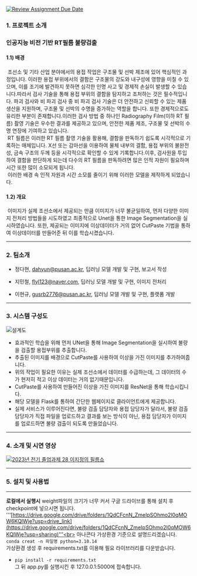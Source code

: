 [![Review Assignment Due Date](https://classroom.github.com/assets/deadline-readme-button-24ddc0f5d75046c5622901739e7c5dd533143b0c8e959d652212380cedb1ea36.svg)](https://classroom.github.com/a/fnZ3vxy8)

### 1. 프로젝트 소개
### 인공지능 비전 기반 RT필름 불량검출

#### 1.1) 배경
&nbsp;조선소 및 기타 산업 분야에서의 용접 작업은 구조물 및 선박 제조에 있어 핵심적인 과정입니다. 이러한 용접 부위에서의 결함은 구조물의 강도와 내구성에 영향을 미칠 수 있으며, 이를 조기에 발견하지 못하면 심각한 인명 사고 및 경제적 손실이 발생할 수 있습니다.따라서 검사 기술을 통해 용접 부위의 결함을 탐지하고 조처하는 것은 필수적입니다. 파괴 검사와 비 파괴 검사 중 비 파괴 검사 기술은 더 안전하고 신뢰할 수 있는 제품 생산을 지원하며, 구조물 및 선박의 수명을 증가하는 역할을 합니다. 또한 경제적으로도 유리한 부분이 존재합니다.이러한 검사 방법 중 하나인 Radiography Film(이하 RT 필름) 촬영 기술은 우수한 결과를 제공하고 있으며, 안전한 제품 제조, 구조물 및 선박의 수명 연장에 기여하고 있습니다.<br>
&nbsp;RT 필름은 이러한 RT 필름 촬영 기술을 활용해, 결함을 판독하기 쉽도록 시각적으로 기록하는 매체입니다. X선 또는 감마선을 이용하여 물체 내부의 결함, 용접 부위의 불완전성, 금속 구조의 두께 등을 시각적으로 확인할 수 있게 기록합니다.이후, 검사원을 투입하여 결함을 판단하게 되는데 다수의 RT 필름을 판독하려면 많은 인적 자원이 필요하며 시간 또한 많이 소모되게 됩니다.<br>
&nbsp;이러한 배경 속 인적 자원과 시간 소모를 줄이기 위해 이러한 모델을 제작하게 되었습니다.

#### 1.2) 개요
   &nbsp;이미지가 실제 조선소에서 제공되는 만큼 이미지가 너무 불균일하여, 먼저 다양한 이미지 전처리 방법들을 시도하였고 최종적으로 Unet을 통한 Image Segmentation을 실시하였습니다.
   또한, 제공되는 이미지에 이상데이터가 거의 없어 CutPaste 기법을 통하여 이상데이터를 만들어준 뒤 이를 학습시켰습니다.

---
### 2. 팀소개

* 정다현, dahyun@pusan.ac.kr, 딥러닝 모델 개발 및 구현, 보고서 작성

* 지민철, flyl123@naver.com, 딥러닝 모델 개발 및 구현, 이미지 전처리

* 이현규, gusrb2776@pusan.ac.kr, 딥러닝 모델 개발 및 구현, 플랫폼 개발

---
### 3. 시스템 구성도
![설계도](https://github.com/pnucse-capstone/capstone-2023-1-28/assets/57137757/832e8fb5-b036-49bd-98dc-fb38fca9eaef)

 * 효과적인 학습을 위해 먼저 UNet을 통해 Image Segmentation을 실시하여 불량을 검출할 용접부위를 추출합니다.
 * 추출된 이미지를 배경으로 CutPaste를 사용하여 이상을 가진 이미지를 추가하여줍니다.
 * 위의 작업이 필요한 이유는 실제 조선소에서 데이터를 수급하는데, 그 데이터의 수가 현저히 적고 이상 데이터는 거의 없기때문입니다.
 * CutPaste를 사용하여 만들어진 이상을 가진 이미지를 ResNet을 통해 학습시킵니다.
 * 해당 모델을 Flask를 통하여 간단한 웹페이지로 클라이언트에게 제공합니다.
 * 실제 서비스가 이루어진다면, 불량 검출 담당자와 용접 담당자가 달라서, 불량 검출 담당자가 직접 파일을 업로드하고 결과를 보는 방식이 아닌, 용접 담당자가 이미지를 업로드하면 불량 검출이 되도록 만들었습니다.
 
---
### 4. 소개 및 시연 영상
[![2023년 전기 졸업과제 28 이지정의 필름쇼](https://github.com/pnucse-capstone/capstone-2023-1-28/assets/82069570/bad326e7-dae6-4a3c-987e-d5b53ddaaee4)](https://youtu.be/clH3B_cBuLg?si=XvJCf4ts2lahc5zh)


---
### 5. 설치 및 사용법

---
**로컬에서 실행시**
weight파일의 크기가 너무 커서 구글 드라이브를 통해 설치 후 checkpoint에 넣으시면 됩니다.<br>
'''[https://drive.google.com/drive/folders/1QdCFcnN_ZmeIpSOhmo2l0qMOW6KQlWje?usp=drive_link](https://drive.google.com/drive/folders/1QdCFcnN_ZmeIpSOhmo2l0qMOW6KQlWje?usp=sharing)'''<br>
아나콘다 가상환경 기준으로 설명드리겠습니다.<br>
```conda creat -n 파일명 python=3.10.14```<br>
가상환경 생성 후 requirements.txt를 이용해 필요 라이브러리를 다운받습니다.<br>
- ```pip install -r requirements.txt```<br>
그 뒤 app.py를 실행시킨 후 127.0.0.1:5000에 접속합니다.

